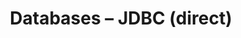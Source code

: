 ---
id: jdbc
title: "Databases – JDBC (direct)"
sidebar_label: "Databases – JDBC (direct)"
keywords:
    - api-testing
    - io-components
    - jdbc
---